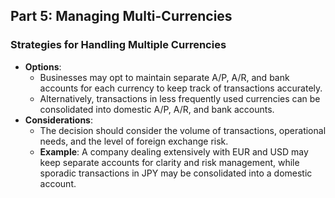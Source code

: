 ## Part 5: Managing Multi-Currencies

### Strategies for Handling Multiple Currencies
- **Options**:
  - Businesses may opt to maintain separate A/P, A/R, and bank accounts for each currency to keep track of transactions accurately.
  - Alternatively, transactions in less frequently used currencies can be consolidated into domestic A/P, A/R, and bank accounts.
- **Considerations**:
  - The decision should consider the volume of transactions, operational needs, and the level of foreign exchange risk.
  - **Example**: A company dealing extensively with EUR and USD may keep separate accounts for clarity and risk management, while sporadic transactions in JPY may be consolidated into a domestic account.

